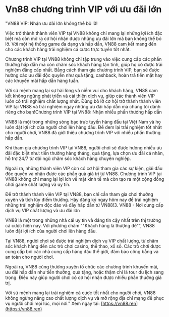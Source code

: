 # Vn88 chương trình VIP với ưu đãi lớn
"VN88 VIP: Nhận ưu đãi lớn không thể bỏ lỡ!

Việc trở thành thành viên VIP tại VN88 không chỉ mang lại những lợi ích đặc biệt mà còn mở ra cơ hội nhận được những ưu đãi lớn mà bạn không thể bỏ lỡ. Với một hệ thống game đa dạng và hấp dẫn, VN88 cam kết mang đến cho các khách hàng trải nghiệm cá cược trực tuyến tốt nhất.

Chương trình VIP tại VN88 không chỉ tập trung vào việc cung cấp các phần thưởng hấp dẫn mà còn chăm sóc khách hàng tận tình, giúp họ có được trải nghiệm đẳng cấp nhất. Bằng cách tham gia chương trình VIP, bạn sẽ được hưởng các ưu đãi độc quyền như quà tặng, cashback, hoàn trả tiền mặt hay các khuyến mãi hấp dẫn hàng tuần.

Với sứ mệnh mang lại sự hài lòng và niềm vui cho khách hàng, VN88 cam kết không ngừng phát triển và cải thiện dịch vụ, giúp các thành viên VIP luôn có trải nghiệm chất lượng nhất. Đừng bỏ lỡ cơ hội trở thành thành viên VIP tại VN88 và trải nghiệm ngay những ưu đãi hấp dẫn mà chúng tôi dành riêng cho bạn!Chương trình VIP tại VN88: Nhận nhiều phần thưởng hấp dẫn

VN88 là một trong những sòng bạc trực tuyến hàng đầu tại Việt Nam và họ luôn đặt lợi ích của người chơi lên hàng đầu. Để đem lại trải nghiệm tốt nhất cho người chơi, VN88 đã giới thiệu chương trình VIP với nhiều phần thưởng hấp dẫn.

Khi tham gia chương trình VIP tại VN88, người chơi sẽ được hưởng nhiều ưu đãi đặc biệt như: tiền thưởng hàng tháng, quà tặng, lựa chọn ưu đãi cá nhân, hỗ trợ 24/7 từ đội ngũ chăm sóc khách hàng chuyên nghiệp.

Ngoài ra, những thành viên VIP còn có cơ hội tham gia các sự kiện, giải đấu độc quyền và nhận được các phần quà giá trị từ VN88. Chương trình VIP tại VN88 không chỉ mang lại lợi ích về mặt kinh tế mà còn tạo ra một cộng đồng chơi game chất lượng và uy tín.

Để trở thành thành viên VIP tại VN88, bạn chỉ cần tham gia chơi thường xuyên và tích lũy điểm thưởng. Hãy đăng ký ngay hôm nay để trải nghiệm những trải nghiệm độc đáo và đầy hấp dẫn từ VN88!3. VN88 - Nơi cung cấp dịch vụ VIP chất lượng và ưu đãi lớn

VN88 là một trong những nhà cái uy tín và đáng tin cậy nhất trên thị trường cá cược hiện nay. Với phương châm ""Khách hàng là thượng đế"", VN88 luôn đặt lợi ích của người chơi lên hàng đầu.

Tại VN88, người chơi sẽ được trải nghiệm dịch vụ VIP chất lượng, từ chăm sóc khách hàng đến các trò chơi casino, thể thao, xổ số. Các trò chơi được cung cấp bởi các nhà cung cấp hàng đầu thế giới, đảm bảo công bằng và an toàn cho người chơi.

Ngoài ra, VN88 cũng thường xuyên tổ chức các chương trình khuyến mãi, ưu đãi hấp dẫn như tiền thưởng, quà tặng, hoặc thậm chí là tour du lịch sang trọng. Điều này giúp người chơi có cơ hội nhận được nhiều phần thưởng giá trị.

Với sứ mệnh mang lại trải nghiệm cá cược tốt nhất cho người chơi, VN88 không ngừng nâng cao chất lượng dịch vụ và mở rộng địa chỉ mạng để phục vụ người chơi mọi lúc, mọi nơi."
Xem ngay tại: [https://vn88.ren](https://vn88.ren)